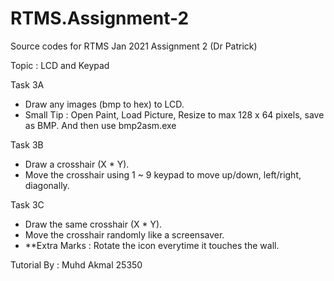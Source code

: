 # RTMS.Assignment-2
Source codes for RTMS Jan 2021 Assignment 2 (Dr Patrick)


Topic : LCD and Keypad

Task 3A
- Draw any images (bmp to hex) to LCD.
- Small Tip : Open Paint, Load Picture, Resize to max 128 x 64 pixels, save as BMP. And then use bmp2asm.exe

Task 3B
- Draw a crosshair (X * Y). 
- Move the crosshair using 1 ~ 9 keypad to move up/down, left/right, diagonally.

Task 3C
- Draw the same crosshair (X * Y).
- Move the crosshair randomly like a screensaver.
- **Extra Marks : Rotate the icon everytime it touches the wall.


Tutorial By : Muhd Akmal 25350
